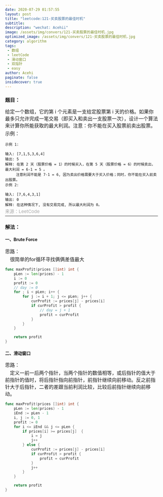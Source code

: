 ```yaml
---
date: 2020-07-29 01:57:55
layout: post
title: "leetcode:121-买卖股票的最佳时机"
subtitle:
description: "wechat: Acehii"
image: /assets/img/convers/121-买卖股票的最佳时机.jpg
optimized_image: /assets/img/convers/121-买卖股票的最佳时机.jpg
category: algorithm
tags:
 - 数组
 - leetCode
 - 滑动窗口
 - 双指针
 - easy
author: Acehi
paginate: false
insidecover: true
---
```

<style>
.p-style {
    margin: 3px 0 0 0 !important;
    font-size:16px !important;
    line-height:23px !important;
}
.div-style {
    font-size:16px !important;
    line-height:23px !important;
}

.attention-style {
    font-size:16px !important;
    margin: 3px 0 0 0 !important;
    line-height:23px !important;
    color: #ff0a16 !important;
}
.a-style {
    color: darkgrey !important;
    margin: 2px 0 0 0 !important;
    font-size:15px !important;
    line-height:1px !important;
    text-decoration:none !important;
}
</style>

### 题目：
<div class="div-style">
    <p class="p-style">给定一个数组，它的第 i 个元素是一支给定股票第 i 天的价格。如果你最多只允许完成一笔交易（即买入和卖出一支股票一次），设计一个算法来计算你所能获取的最大利润。注意：你不能在买入股票前卖出股票。</p>
    <p class="p-style">示例：</p>
</div>

````
示例 1:

输入: [7,1,5,3,6,4]
输出: 5
解释: 在第 2 天（股票价格 = 1）的时候买入，在第 5 天（股票价格 = 6）的时候卖出，最大利润 = 6-1 = 5 。
     注意利润不能是 7-1 = 6, 因为卖出价格需要大于买入价格；同时，你不能在买入前卖出股票。
示例 2:

输入: [7,6,4,3,1]
输出: 0
解释: 在这种情况下, 没有交易完成, 所以最大利润为 0。
````

<p class="p-style"><a href="https://leetcode-cn.com/problems/best-time-to-buy-and-sell-stock/" class="a-style">来源：LeetCode</a></p>

---
### 解法：

#### 一、Brute Force

<p class="p-style">思路：</p>
<p class="p-style">&emsp;很简单的for循环寻找俩俩差值最大</p>

```go
func maxProfit(prices []int) int {
    pLen := len(prices) - 1
    i := 0
    profit := 0
    // day := 0
    for ; i < pLen; i++ {
        for j := i + 1; j <= pLen; j++ {
            curProfit := prices[j] - prices[i]
            if curProfit > profit {
                // day = j + 1
                profit = curProfit
            }
        }
    }

    return profit
}
```

#### 二、滑动窗口

<p class="p-style">思路：</p>
<p class="p-style">&emsp;定义一前一后两个指针，当两个指针的数值相等，或后指针的值大于前指针的值时，将后指针指向前指针，前指针继续向前移动。反之前指针大于后指针，二者的差跟当前利润比较，比较后前指针继续向前移动。</p>

```go
func maxProfit(prices []int) int {
    pLen := len(prices) - 1
    iEnd := pLen - 1
    i, j := 0, 1
    profit := 0
    for i <= iEnd && j <= pLen {
        if prices[i] >= prices[j]  {
            i = j
            j++
        } else {
            curProfit := prices[j] - prices[i]
            if curProfit > profit {
                profit = curProfit
            }
            j++
        }
    }

    return profit
}
```
